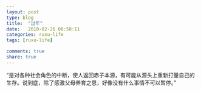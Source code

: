 ```yaml
---
layout: post
type: blog
title:  "过年"
date:   2010-02-26 08:58:11
categories: ruxu-life
tags: [ruxu-life]

comments: true
share: true
---
```

“是对各种社会角色的中断，使人返回赤子本源，有可能从源头上重新打量自己的生存。说到底，除了感激父母养育之恩，好像没有什么事情不可以暂停。”